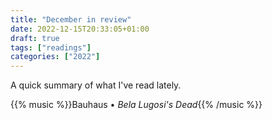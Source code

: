 ```yaml
---
title: "December in review"
date: 2022-12-15T20:33:05+01:00
draft: true
tags: ["readings"]
categories: ["2022"]
---
```

A quick summary of what I've read lately.

{{% music %}}Bauhaus • _Bela Lugosi's Dead_{{% /music %}}
